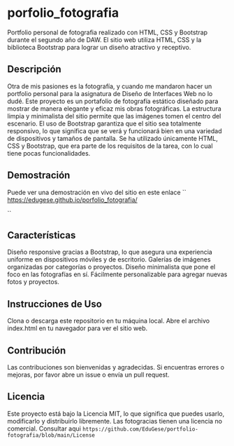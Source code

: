 # porfolio_fotografia

Portfolio personal de fotografia realizado con HTML, CSS y Bootstrap durante el segundo año de DAW. El sitio web utiliza HTML, CSS y la biblioteca Bootstrap para lograr un diseño atractivo y receptivo.

## Descripción

Otra de mis pasiones es la fotografía, y cuando me mandaron hacer un portfolio personal para la asignatura de Diseño de Interfaces Web no lo dudé. Este proyecto es un portafolio de fotografía estático diseñado para mostrar de manera elegante y eficaz mis obras fotográficas. La estructura limpia y minimalista del sitio permite que las imágenes tomen el centro del escenario. El uso de Bootstrap garantiza que el sitio sea totalmente responsivo, lo que significa que se verá y funcionará bien en una variedad de dispositivos y tamaños de pantalla. Se ha utilizado únicamente HTML, CSS y Bootstrap, que era parte de los requisitos de la tarea, con lo cual tiene pocas funcionalidades.

## Demostración

Puede ver una demostración en vivo del sitio en este enlace
``
https://edugese.github.io/porfolio_fotografia/

``


## Características

Diseño responsive gracias a Bootstrap, lo que asegura una experiencia uniforme en dispositivos móviles y de escritorio. Galerías de imágenes organizadas por categorías o proyectos. Diseño minimalista que pone el foco en las fotografías en sí. Fácilmente personalizable para agregar nuevas fotos y proyectos.

## Instrucciones de Uso

Clona o descarga este repositorio en tu máquina local. Abre el archivo index.html en tu navegador para ver el sitio web.

## Contribución

Las contribuciones son bienvenidas y agradecidas. Si encuentras errores o mejoras, por favor abre un issue o envía un pull request.

## Licencia

Este proyecto está bajo la Licencia MIT, lo que significa que puedes usarlo, modificarlo y distribuirlo libremente. Las fotogracias tienen una licencia no comercial. Consultar aqui
``
https://github.com/EduGese/portfolio-fotografia/blob/main/License
``
